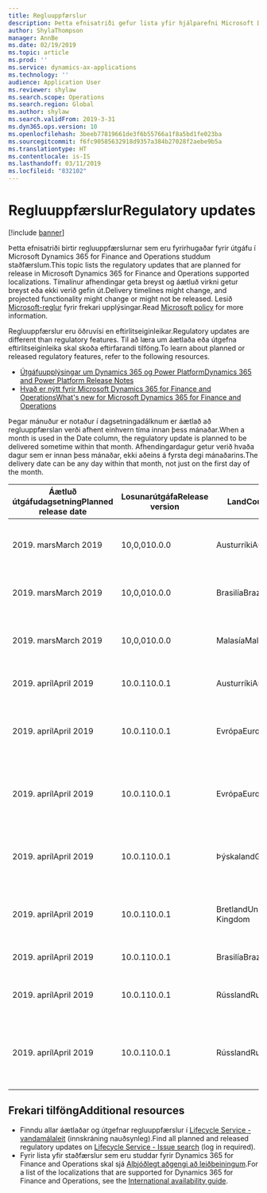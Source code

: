 ```yaml
---
title: Regluuppfærslur
description: Þetta efnisatriði gefur lista yfir hjálparefni Microsoft Dynamics 365 for Finance and Operations eftir Landi/svæði.
author: ShylaThompson
manager: AnnBe
ms.date: 02/19/2019
ms.topic: article
ms.prod: ''
ms.service: dynamics-ax-applications
ms.technology: ''
audience: Application User
ms.reviewer: shylaw
ms.search.scope: Operations
ms.search.region: Global
ms.author: shylaw
ms.search.validFrom: 2019-3-31
ms.dyn365.ops.version: 10
ms.openlocfilehash: 3beeb77819661de3f6b55766a1f8a5bd1fe023ba
ms.sourcegitcommit: f6fc90585632918d9357a384b27028f2aebe9b5a
ms.translationtype: HT
ms.contentlocale: is-IS
ms.lasthandoff: 03/11/2019
ms.locfileid: "832102"
---
```

# <a name="regulatory-updates"></a><span data-ttu-id="dd2fc-103">Regluuppfærslur</span><span class="sxs-lookup"><span data-stu-id="dd2fc-103">Regulatory updates</span></span>

[!include [banner](../includes/banner.md)]

<span data-ttu-id="dd2fc-104">Þetta efnisatriði birtir regluuppfærslurnar sem eru fyrirhugaðar fyrir útgáfu í Microsoft Dynamics 365 for Finance and Operations studdum staðfærslum.</span><span class="sxs-lookup"><span data-stu-id="dd2fc-104">This topic lists the regulatory updates that are planned for release in Microsoft Dynamics 365 for Finance and Operations supported localizations.</span></span> <span data-ttu-id="dd2fc-105">Tímalínur afhendingar geta breyst og áætluð virkni getur breyst eða ekki verið gefin út.</span><span class="sxs-lookup"><span data-stu-id="dd2fc-105">Delivery timelines might change, and projected functionality might change or might not be released.</span></span> <span data-ttu-id="dd2fc-106">Lesið [Microsoft-reglur](https://go.microsoft.com/fwlink/p/?linkid=2007332) fyrir frekari upplýsingar.</span><span class="sxs-lookup"><span data-stu-id="dd2fc-106">Read [Microsoft policy](https://go.microsoft.com/fwlink/p/?linkid=2007332) for more information.</span></span> 

<span data-ttu-id="dd2fc-107">Regluuppfærslur eru öðruvísi en eftirlitseiginleikar.</span><span class="sxs-lookup"><span data-stu-id="dd2fc-107">Regulatory updates are different than regulatory features.</span></span> <span data-ttu-id="dd2fc-108">Til að læra um áætlaða eða útgefna eftirlitseiginleika skal skoða eftirfarandi tilföng.</span><span class="sxs-lookup"><span data-stu-id="dd2fc-108">To learn about planned or released regulatory features, refer to the following resources.</span></span>

- [<span data-ttu-id="dd2fc-109">Útgáfuupplýsingar um Dynamics 365 og Power Platform</span><span class="sxs-lookup"><span data-stu-id="dd2fc-109">Dynamics 365 and Power Platform Release Notes</span></span>](https://docs.microsoft.com/business-applications-release-notes/index)
- [<span data-ttu-id="dd2fc-110">Hvað er nýtt fyrir Microsoft Dynamics 365 for Finance and Operations</span><span class="sxs-lookup"><span data-stu-id="dd2fc-110">What's new for Microsoft Dynamics 365 for Finance and Operations</span></span>](../../fin-and-ops/get-started/whats-new-changed.md)

<span data-ttu-id="dd2fc-111">Þegar mánuður er notaður í dagsetningadálknum er áætlað að regluuppfærslan verði afhent einhvern tíma innan þess mánaðar.</span><span class="sxs-lookup"><span data-stu-id="dd2fc-111">When a month is used in the Date column, the regulatory update is planned to be delivered sometime within that month.</span></span> <span data-ttu-id="dd2fc-112">Afhendingardagur getur verið hvaða dagur sem er innan þess mánaðar, ekki aðeins á fyrsta degi mánaðarins.</span><span class="sxs-lookup"><span data-stu-id="dd2fc-112">The delivery date can be any day within that month, not just on the first day of the month.</span></span>

|<span data-ttu-id="dd2fc-113">Áætluð útgáfudagsetning</span><span class="sxs-lookup"><span data-stu-id="dd2fc-113">Planned release date</span></span>|<span data-ttu-id="dd2fc-114">Losunarútgáfa</span><span class="sxs-lookup"><span data-stu-id="dd2fc-114">Release version</span></span>|<span data-ttu-id="dd2fc-115">Land</span><span class="sxs-lookup"><span data-stu-id="dd2fc-115">Country</span></span>|<span data-ttu-id="dd2fc-116">Regluuppfærsla</span><span class="sxs-lookup"><span data-stu-id="dd2fc-116">Regulatory update</span></span>|
|--------------------|---------------|-------|-------|
|      <span data-ttu-id="dd2fc-117">2019. mars</span><span class="sxs-lookup"><span data-stu-id="dd2fc-117">March 2019</span></span>          |   <span data-ttu-id="dd2fc-118">10,0,0</span><span class="sxs-lookup"><span data-stu-id="dd2fc-118">10.0.0</span></span>      | <span data-ttu-id="dd2fc-119">Austurríki</span><span class="sxs-lookup"><span data-stu-id="dd2fc-119">Austria</span></span>      |   <span data-ttu-id="dd2fc-120">Breytingar á Kammerumlage 2019 (innkaupagjald)</span><span class="sxs-lookup"><span data-stu-id="dd2fc-120">Changes in Kammerumlage 2019 (Purchase duty)</span></span>    |
|      <span data-ttu-id="dd2fc-121">2019. mars</span><span class="sxs-lookup"><span data-stu-id="dd2fc-121">March 2019</span></span>          |   <span data-ttu-id="dd2fc-122">10,0,0</span><span class="sxs-lookup"><span data-stu-id="dd2fc-122">10.0.0</span></span>      |   <span data-ttu-id="dd2fc-123">Brasilía</span><span class="sxs-lookup"><span data-stu-id="dd2fc-123">Brazil</span></span>    |     <span data-ttu-id="dd2fc-124">SPED EFD-framlög - Útlit 004 og 005</span><span class="sxs-lookup"><span data-stu-id="dd2fc-124">SPED EFD Contributions - Layout  004 and 005</span></span>  |
|      <span data-ttu-id="dd2fc-125">2019. mars</span><span class="sxs-lookup"><span data-stu-id="dd2fc-125">March 2019</span></span>          |   <span data-ttu-id="dd2fc-126">10,0,0</span><span class="sxs-lookup"><span data-stu-id="dd2fc-126">10.0.0</span></span>      |    <span data-ttu-id="dd2fc-127">Malasía</span><span class="sxs-lookup"><span data-stu-id="dd2fc-127">Malaysia</span></span>     |<span data-ttu-id="dd2fc-128">Malasía skiptir út vöru- og þjónustuskatti fyrir SST og þjónustuskatt</span><span class="sxs-lookup"><span data-stu-id="dd2fc-128">Malaysia replaces GST with SST sales & service tax</span></span>        |
|      <span data-ttu-id="dd2fc-129">2019. apríl</span><span class="sxs-lookup"><span data-stu-id="dd2fc-129">April 2019</span></span>          |   <span data-ttu-id="dd2fc-130">10.0.1</span><span class="sxs-lookup"><span data-stu-id="dd2fc-130">10.0.1</span></span>      |    <span data-ttu-id="dd2fc-131">Austurríki</span><span class="sxs-lookup"><span data-stu-id="dd2fc-131">Austria</span></span>     |<span data-ttu-id="dd2fc-132">Retail - Samþætting fjárhags</span><span class="sxs-lookup"><span data-stu-id="dd2fc-132">Retail - Fiscal integration</span></span>         |
|      <span data-ttu-id="dd2fc-133">2019. apríl</span><span class="sxs-lookup"><span data-stu-id="dd2fc-133">April 2019</span></span>          |   <span data-ttu-id="dd2fc-134">10.0.1</span><span class="sxs-lookup"><span data-stu-id="dd2fc-134">10.0.1</span></span>      |    <span data-ttu-id="dd2fc-135">Evrópa</span><span class="sxs-lookup"><span data-stu-id="dd2fc-135">Europe</span></span>     |<span data-ttu-id="dd2fc-136">Rafræn reikningsfærsla - Reikningar viðskiptavina fluttir út á PEPPOL BIS 3 sniði</span><span class="sxs-lookup"><span data-stu-id="dd2fc-136">E-invoicing - Customers invoices export in PEPPOL BIS 3 format</span></span>         |
|      <span data-ttu-id="dd2fc-137">2019. apríl</span><span class="sxs-lookup"><span data-stu-id="dd2fc-137">April 2019</span></span>          |   <span data-ttu-id="dd2fc-138">10.0.1</span><span class="sxs-lookup"><span data-stu-id="dd2fc-138">10.0.1</span></span>      |    <span data-ttu-id="dd2fc-139">Evrópa</span><span class="sxs-lookup"><span data-stu-id="dd2fc-139">Europe</span></span>     |<span data-ttu-id="dd2fc-140">Rafræn reikningsfærsla - Reikningar lánardrottna fluttir inn úr PEPPOL BIS 3 sniði</span><span class="sxs-lookup"><span data-stu-id="dd2fc-140">E-invoicing - Vendors invoices import from PEPPOL BIS 3 format</span></span>         |
|      <span data-ttu-id="dd2fc-141">2019. apríl</span><span class="sxs-lookup"><span data-stu-id="dd2fc-141">April 2019</span></span>          |   <span data-ttu-id="dd2fc-142">10.0.1</span><span class="sxs-lookup"><span data-stu-id="dd2fc-142">10.0.1</span></span>      |   <span data-ttu-id="dd2fc-143">Þýskaland</span><span class="sxs-lookup"><span data-stu-id="dd2fc-143">Germany</span></span>     |<span data-ttu-id="dd2fc-144">Rafræn reikningsfærsla - Reikningar viðskiptavina fluttir út á xRechnung 1.1 sniði</span><span class="sxs-lookup"><span data-stu-id="dd2fc-144">E-invoicing - Customers invoices export in xRechnung 1.1 format</span></span>         |
|      <span data-ttu-id="dd2fc-145">2019. apríl</span><span class="sxs-lookup"><span data-stu-id="dd2fc-145">April 2019</span></span>          |   <span data-ttu-id="dd2fc-146">10.0.1</span><span class="sxs-lookup"><span data-stu-id="dd2fc-146">10.0.1</span></span>      |    <span data-ttu-id="dd2fc-147">Bretland</span><span class="sxs-lookup"><span data-stu-id="dd2fc-147">United Kingdom</span></span>     |[<span data-ttu-id="dd2fc-148">Breytingar á innsendingu VSK-yfirlits (Skattur gerður stafrænn)</span><span class="sxs-lookup"><span data-stu-id="dd2fc-148">VAT Statement submission changes (Making Tax Digital)</span></span>](emea-gbr-mtd-vat-integration.md)    |    
|      <span data-ttu-id="dd2fc-149">2019. apríl</span><span class="sxs-lookup"><span data-stu-id="dd2fc-149">April 2019</span></span>          |   <span data-ttu-id="dd2fc-150">10.0.1</span><span class="sxs-lookup"><span data-stu-id="dd2fc-150">10.0.1</span></span>      |    <span data-ttu-id="dd2fc-151">Brasilía</span><span class="sxs-lookup"><span data-stu-id="dd2fc-151">Brazil</span></span>     |<span data-ttu-id="dd2fc-152">NF-e nýtt NT 2018.005</span><span class="sxs-lookup"><span data-stu-id="dd2fc-152">NF-e new NT 2018.005</span></span>         |
|      <span data-ttu-id="dd2fc-153">2019. apríl</span><span class="sxs-lookup"><span data-stu-id="dd2fc-153">April 2019</span></span>          |   <span data-ttu-id="dd2fc-154">10.0.1</span><span class="sxs-lookup"><span data-stu-id="dd2fc-154">10.0.1</span></span>      |    <span data-ttu-id="dd2fc-155">Rússland</span><span class="sxs-lookup"><span data-stu-id="dd2fc-155">Russia</span></span>     |<span data-ttu-id="dd2fc-156">Breytingar á sniði VSK-skýrslu frá 2019</span><span class="sxs-lookup"><span data-stu-id="dd2fc-156">VAT declaration format changes from 2019</span></span>         |
|      <span data-ttu-id="dd2fc-157">2019. apríl</span><span class="sxs-lookup"><span data-stu-id="dd2fc-157">April 2019</span></span>          |   <span data-ttu-id="dd2fc-158">10.0.1</span><span class="sxs-lookup"><span data-stu-id="dd2fc-158">10.0.1</span></span>      |    <span data-ttu-id="dd2fc-159">Rússland</span><span class="sxs-lookup"><span data-stu-id="dd2fc-159">Russia</span></span>     |<span data-ttu-id="dd2fc-160">Breytingar á sniði VSK-skýrslu frá 2019 (Snið sölu- og innkaupabóka)</span><span class="sxs-lookup"><span data-stu-id="dd2fc-160">VAT declaration format changes from 2019 (Sales and Purchase books formats)</span></span>  |

## <a name="additional-resources"></a><span data-ttu-id="dd2fc-161">Frekari tilföng</span><span class="sxs-lookup"><span data-stu-id="dd2fc-161">Additional resources</span></span>
- <span data-ttu-id="dd2fc-162">Finndu allar áætlaðar og útgefnar regluuppfærslur í [Lifecycle Service - vandamálaleit](https://lcs.dynamics.com/Logon/Index) (innskráning nauðsynleg).</span><span class="sxs-lookup"><span data-stu-id="dd2fc-162">Find all planned and released regulatory updates on [Lifecycle Service - Issue search](https://lcs.dynamics.com/Logon/Index) (log in required).</span></span>
- <span data-ttu-id="dd2fc-163">Fyrir lista yfir staðfærslur sem eru studdar fyrir Dynamics 365 for Finance and Operations skal sjá [Alþjóðlegt aðgengi að leiðbeiningum](https://aka.ms/dynamics_365_international_availability_deck).</span><span class="sxs-lookup"><span data-stu-id="dd2fc-163">For a list of the localizations that are supported for Dynamics 365 for Finance and Operations, see the [International availability guide](https://aka.ms/dynamics_365_international_availability_deck).</span></span>

